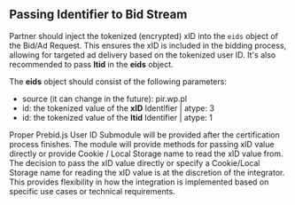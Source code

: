 Passing Identifier to Bid Stream
--------------------------------

Partner should inject the tokenized (encrypted) xID into the `eids` object of the Bid/Ad Request. This ensures the xID is included in the bidding process, allowing for targeted ad delivery based on the tokenized user ID. It's also recommended to pass **ltid** in the **eids** object.

The **eids** object should consist of the following parameters:

-   source (it can change in the future): pir.wp.pl
-   id: the tokenized value of the **xID** Identifier | atype: 3
-   id: the tokenized value of the **ltid** Identifier | atype: 1

Proper Prebid.js User ID Submodule will be provided after the certification process finishes. The module will provide methods for passing xID value directly or provide Cookie / Local Storage name to read the xID value from. The decision to pass the xID value directly or specify a Cookie/Local Storage name for reading the xID value is at the discretion of the integrator. This provides flexibility in how the integration is implemented based on specific use cases or technical requirements.